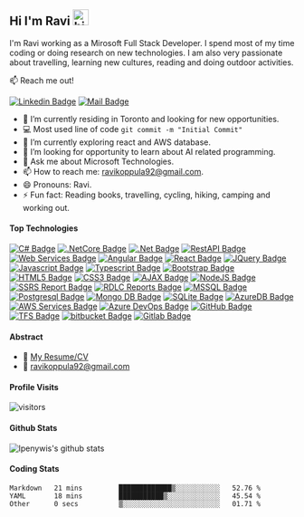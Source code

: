 ## Hi I'm Ravi <img src="https://user-images.githubusercontent.com/1303154/88677602-1635ba80-d120-11ea-84d8-d263ba5fc3c0.gif" width="28px" height="28px" alt="hi">

I'm Ravi working as a Mirosoft Full Stack Developer. I spend most of my time coding or doing research on new technologies. I am also very passionate about travelling, learning new cultures, reading and doing outdoor activities.

:mailbox: Reach me out!

  [![Linkedin Badge](https://img.shields.io/badge/-LinkedIn-0e76a8?style=flat&labelColor=0e76a8&logo=linkedin&logoColor=white)](https://www.linkedin.com/in/ravi-koppula-873817a9)   [![Mail Badge](https://img.shields.io/badge/-Gmail-c0392b?style=flat&labelColor=c0392b&logo=gmail&logoColor=white)](mailto:ravikoppula92@gmail.com)

<!-- TODO: Add last video link -->

- 🔭 I’m currently residing in Toronto and looking for new opportunities.
- 💻 Most used line of code `git commit -m "Initial Commit"`
- 🌱 I’m currently exploring react and AWS database.
- 🤔 I’m looking for opportunity to learn about AI related programming.
- 💬 Ask me about Microsoft Technologies.
- 📫 How to reach me: ravikoppula92@gmail.com.
- 😄 Pronouns: Ravi.
- ⚡ Fun fact: Reading books, travelling, cycling, hiking, camping and working out. 

#### Top Technologies
<!-- TODO: Make technologies links takes you to repositories --> 
[![C# Badge](https://img.shields.io/badge/-C_Sharp-618efb?style=for-the-badge&labelColor=white&logo=.net&logoColor=618efb)](#) 
[![.NetCore Badge](https://img.shields.io/badge/-.NetCore-618efb?style=for-the-badge&labelColor=white&logo=.net&logoColor=618efb)](#) 
[![.Net Badge](https://img.shields.io/badge/-ASP.NETMVC-61DBFB?style=for-the-badge&labelColor=white&logo=.net&logoColor=618efb)](#) 
[![RestAPI Badge](https://img.shields.io/badge/-RestAPI-618efb?style=for-the-badge&labelColor=white&logo=.net&logoColor=618efb)](#)
[![Web Services Badge](https://img.shields.io/badge/-WebServices-890711?style=for-the-badge&labelColor=white&logo=.net&logoColor=890711)](#) [![Angular Badge](https://img.shields.io/badge/-angular-C70039?style=for-the-badge&labelColor=white&logo=angular&logoColor=C70039)](#)
[![React Badge](https://img.shields.io/badge/-react-61DBFB?style=for-the-badge&labelColor=white&logo=react&logoColor=61DBFB)](#)
[![JQuery Badge](https://img.shields.io/badge/-JQuery-0A0001?style=for-the-badge&labelColor=white&logo=jquery&logoColor=FFC300)](#)
[![Javascript Badge](https://img.shields.io/badge/-Javascript-F0DB4F?style=for-the-badge&labelColor=white&logo=javascript&logoColor=F0DB4F)](#) [![Typescript Badge](https://img.shields.io/badge/-Typescript-007acc?style=for-the-badge&labelColor=white&logo=typescript&logoColor=007acc)](#)  [![Bootstrap Badge](https://img.shields.io/badge/-Bootstrap-0D33F0?style=for-the-badge&labelColor=white&logo=bootstrap&logoColor=0D33F0)](#) [![HTML5 Badge](https://img.shields.io/badge/-html5-F31705?style=for-the-badge&labelColor=white&logo=html5&logoColor=F31705)](#) [![CSS3 Badge](https://img.shields.io/badge/-CSS3-007acc?style=for-the-badge&labelColor=white&logo=css3&logoColor=007acc)](#) [![AJAX Badge](https://img.shields.io/badge/-AJax-F31705?style=for-the-badge&labelColor=white&logo=javascript&logoColor=F31705)](#) [![NodeJS Badge](https://img.shields.io/badge/-Node_Js-1D8348?style=for-the-badge&labelColor=white&logo=node.js&logoColor=1D8348)](#)  [![SSRS Report Badge](https://img.shields.io/badge/-SSRS_Reports-F305E1?style=for-the-badge&labelColor=white&logo=microsoftsqlserver&logoColor=F305E1)](#) [![RDLC Reports Badge](https://img.shields.io/badge/-RDLC_Reports-61DBFB?style=for-the-badge&labelColor=white&logo=visualstudio&logoColor=61DBFB)](#) [![MSSQL Badge](https://img.shields.io/badge/-MS_SQL-61DBFB?style=for-the-badge&labelColor=white&logo=microsoftsqlserver&logoColor=0e0300)](#) [![Postgresql Badge](https://img.shields.io/badge/-Postgresql-FF5733?style=for-the-badge&labelColor=white&logo=postgresql&logoColor=FF5733)](#) [![Mongo DB Badge](https://img.shields.io/badge/-mongo_db-1D8348?style=for-the-badge&labelColor=white&logo=mongodb&logoColor=1D8348)](#) [![SQLite Badge](https://img.shields.io/badge/-SQLite-5DADE2?style=for-the-badge&labelColor=white&logo=sqlite&logoColor=5DADE2)](#) [![AzureDB Badge](https://img.shields.io/badge/-AzureDB-61F109?style=for-the-badge&labelColor=white&logo=microsoftazure&logoColor=61F109)](#) [![AWS Services Badge](https://img.shields.io/badge/-AWS_Services-D68910?style=for-the-badge&labelColor=white&logo=amazon&logoColor=D68910)](#) [![Azure DevOps Badge](https://img.shields.io/badge/-Azure_DEV_OPS-007acc?style=for-the-badge&labelColor=white&logo=azuredevops&logoColor=007acc)](#) [![GitHub Badge](https://img.shields.io/badge/-Github-0A0001?style=for-the-badge&labelColor=white&logo=github&logoColor=0A0001)](#) [![TFS Badge](https://img.shields.io/badge/-TFS-5B2C6F?style=for-the-badge&labelColor=white&logo=visualstudio&logoColor=5B2C6F)](#) [![bitbucket Badge](https://img.shields.io/badge/-bitbucket-0B2BF5?style=for-the-badge&labelColor=white&logo=bitbucket&logoColor=0B2BF5)](#) [![Gitlab Badge](https://img.shields.io/badge/-git_lab-FF5733?style=for-the-badge&labelColor=white&logo=gitlab&logoColor=FF5733)](#)


#### Abstract
- :paperclip: [My Resume/CV](https://github.com/ravikoppula/ravikoppula/blob/main/resumes/resume_v2.0.pdf)
- :email: ravikoppula92@gmail.com

#### Profile Visits 

![visitors](https://visitor-badge.glitch.me/badge?page_id=ravikoppula.ravikoppula)


#### Github Stats

![Ipenywis's github stats](https://github-readme-stats.vercel.app/api?username=ravikoppula&count_private=true&theme=tokyonight&hide=contribs,prs)

#### Coding Stats
<!--START_SECTION:waka-->

```text
Markdown   21 mins         █████████████▒░░░░░░░░░░░   52.76 %
YAML       18 mins         ███████████▒░░░░░░░░░░░░░   45.54 %
Other      0 secs          ▒░░░░░░░░░░░░░░░░░░░░░░░░   01.71 %
```

<!--END_SECTION:waka-->



